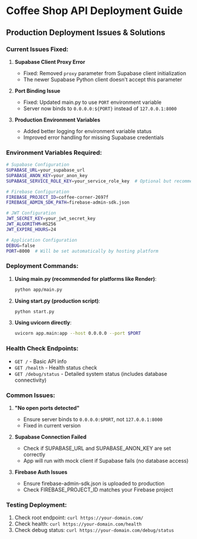 # Coffee Shop API Deployment Guide

## Production Deployment Issues & Solutions

### Current Issues Fixed:

1. **Supabase Client Proxy Error**
   - Fixed: Removed `proxy` parameter from Supabase client initialization
   - The newer Supabase Python client doesn't accept this parameter

2. **Port Binding Issue**
   - Fixed: Updated main.py to use `PORT` environment variable
   - Server now binds to `0.0.0.0:${PORT}` instead of `127.0.0.1:8000`

3. **Production Environment Variables**
   - Added better logging for environment variable status
   - Improved error handling for missing Supabase credentials

### Environment Variables Required:

```bash
# Supabase Configuration
SUPABASE_URL=your_supabase_url
SUPABASE_ANON_KEY=your_anon_key
SUPABASE_SERVICE_ROLE_KEY=your_service_role_key  # Optional but recommended

# Firebase Configuration
FIREBASE_PROJECT_ID=coffee-corner-2697f
FIREBASE_ADMIN_SDK_PATH=firebase-admin-sdk.json

# JWT Configuration
JWT_SECRET_KEY=your_jwt_secret_key
JWT_ALGORITHM=HS256
JWT_EXPIRE_HOURS=24

# Application Configuration
DEBUG=false
PORT=8000  # Will be set automatically by hosting platform
```

### Deployment Commands:

1. **Using main.py (recommended for platforms like Render)**:
   ```bash
   python app/main.py
   ```

2. **Using start.py (production script)**:
   ```bash
   python start.py
   ```

3. **Using uvicorn directly**:
   ```bash
   uvicorn app.main:app --host 0.0.0.0 --port $PORT
   ```

### Health Check Endpoints:

- `GET /` - Basic API info
- `GET /health` - Health status check
- `GET /debug/status` - Detailed system status (includes database connectivity)

### Common Issues:

1. **"No open ports detected"**
   - Ensure server binds to `0.0.0.0:$PORT`, not `127.0.0.1:8000`
   - Fixed in current version

2. **Supabase Connection Failed**
   - Check if SUPABASE_URL and SUPABASE_ANON_KEY are set correctly
   - App will run with mock client if Supabase fails (no database access)

3. **Firebase Auth Issues**
   - Ensure firebase-admin-sdk.json is uploaded to production
   - Check FIREBASE_PROJECT_ID matches your Firebase project

### Testing Deployment:

1. Check root endpoint: `curl https://your-domain.com/`
2. Check health: `curl https://your-domain.com/health`
3. Check debug status: `curl https://your-domain.com/debug/status`
